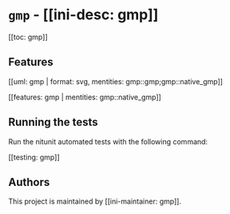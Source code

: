 # `gmp` - [[ini-desc: gmp]]

[[toc: gmp]]

## Features

[[uml: gmp | format: svg, mentities: gmp::gmp;gmp::native_gmp]]

[[features: gmp | mentities: gmp::native_gmp]]

## Running the tests

Run the nitunit automated tests with the following command:

[[testing: gmp]]

## Authors

This project is maintained by [[ini-maintainer: gmp]].
